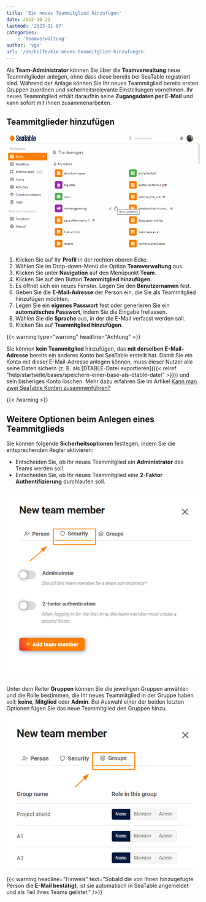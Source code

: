 ```yaml
---
title: 'Ein neues Teammitglied hinzufügen'
date: 2022-10-21
lastmod: '2023-11-07'
categories:
    - 'teamverwaltung'
author: 'vge'
url: '/de/hilfe/ein-neues-teammitglied-hinzufuegen'
---
```


Als **Team-Administrator** können Sie über die **Teamverwaltung** neue Teammitglieder anlegen, ohne dass diese bereits bei SeaTable registriert sind. Während der Anlage können Sie Ihr neues Teammitglied bereits ersten Gruppen zuordnen und sicherheitsrelevante Einstellungen vornehmen. Ihr neues Teammitglied erhält daraufhin seine **Zugangsdaten per E-Mail** und kann sofort mit Ihnen zusammenarbeiten.

## Teammitglieder hinzufügen

![Ein neues Teammitglied hinzufügen](images/ein-neues-teammitglied-hinzufuegen.gif)

1. Klicken Sie auf Ihr **Profil** in der rechten oberen Ecke.
2. Wählen Sie im Drop-down-Menü die Option **Teamverwaltung** aus.
3. Klicken Sie unter **Navigation** auf den Menüpunkt **Team**.
4. Klicken Sie auf den Button **Teammitglied hinzufügen**.
5. Es öffnet sich ein neues Fenster. Legen Sie den **Benutzernamen** fest.
6. Geben Sie die **E-Mail-Adresse** der Person ein, die Sie als Teammitglied hinzufügen möchten.
7. Legen Sie ein **eigenes Passwort** fest oder generieren Sie ein **automatisches Passwort**, indem Sie die Eingabe freilassen.
8. Wählen Sie die **Sprache** aus, in der die E-Mail verfasst werden soll.
9. Klicken Sie auf **Teammitglied hinzufügen**.

{{< warning  type="warning" headline="Achtung" >}}

Sie können **kein Teammitglied** hinzufügen, das **mit derselben E-Mail-Adresse** bereits ein anderes Konto bei SeaTable erstellt hat. Damit Sie ein Konto mit dieser E-Mail-Adresse anlegen können, muss dieser Nutzer alle seine Daten sichern (z. B. als [DTABLE-Datei exportieren]({{< relref "help/startseite/bases/speichern-einer-base-als-dtable-datei" >}})) und sein bisheriges Konto löschen. Mehr dazu erfahren Sie im Artikel [Kann man zwei SeaTable Konten zusammenführen?](https://seatable.io/docs/haeufig-gestellte-fragen/kann-man-zwei-seatable-konten-zusammenfuehren/)

{{< /warning >}}

## Weitere Optionen beim Anlegen eines Teammitglieds

Sie können folgende **Sicherheitsoptionen** festlegen, indem Sie die entsprechenden Regler aktivieren:

- Entscheiden Sie, ob Ihr neues Teammitglied ein **Administrator** des Teams werden soll.
- Entscheiden Sie, ob Ihr neues Teammitglied eine **2-Faktor Authentifizierung** durchlaufen soll.

![Teammitglied hinzufügen-Sicherheitseintellungen](images/Security_Teammitglied-hinzufuegen.png)

Unter dem Reiter **Gruppen** können Sie die jeweiligen Gruppen anwählen und die Rolle bestimmen, die Ihr neues Teammitglied in der Gruppe haben soll: **keine**, **Mitglied** oder **Admin**. Bei Auswahl einer der beiden letzten Optionen fügen Sie das neue Teammitglied den Gruppen hinzu.

![Teammitglied hinzufügen-Gruppeneisntellungen](images/gruppen_teammitglied-hinzufuegen.png)

{{< warning  headline="Hinweis"  text="Sobald die von Ihnen hinzugefügte Person die **E-Mail bestätigt**, ist sie automatisch in SeaTable angemeldet und als Teil Ihres Teams gelistet." />}}
